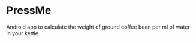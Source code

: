 # PressMe
Android app to calculate the weight of ground coffee bean per ml of water in your kettle.
